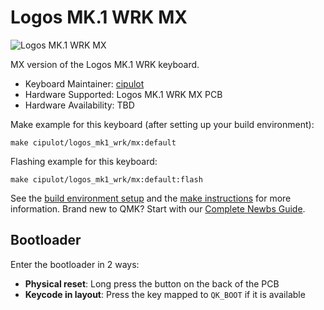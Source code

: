 # Logos MK.1 WRK MX

![Logos MK.1 WRK MX]()

MX version of the Logos MK.1 WRK keyboard.

* Keyboard Maintainer: [cipulot](https://github.com/cipulot)
* Hardware Supported: Logos MK.1 WRK MX PCB
* Hardware Availability: TBD

Make example for this keyboard (after setting up your build environment):

    make cipulot/logos_mk1_wrk/mx:default

Flashing example for this keyboard:

    make cipulot/logos_mk1_wrk/mx:default:flash

See the [build environment setup](https://docs.qmk.fm/#/getting_started_build_tools) and the [make instructions](https://docs.qmk.fm/#/getting_started_make_guide) for more information. Brand new to QMK? Start with our [Complete Newbs Guide](https://docs.qmk.fm/#/newbs).

## Bootloader

Enter the bootloader in 2 ways:

* **Physical reset**: Long press the button on the back of the PCB
* **Keycode in layout**: Press the key mapped to `QK_BOOT` if it is available
